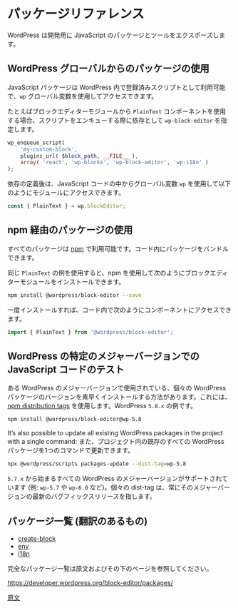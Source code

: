<!--
# Package Reference

WordPress exposes a list of JavaScript packages and tools for WordPress development.
-->
# パッケージリファレンス

WordPress は開発用に JavaScript のパッケージとツールをエクスポーズします。

<!--
## Using the Packages via WordPress Global

JavaScript packages are available as a registered script in WordPress and can be accessed using the `wp` global variable.

If you wanted to use the `PlainText` component from the block editor module, first you would specify `wp-block-editor` as a dependency when you enqueue your script:
-->
## WordPress グローバルからのパッケージの使用

JavaScript パッケージは WordPress 内で登録済みスクリプトとして利用可能で、`wp` グローバル変数を使用してアクセスできます。

たとえばブロックエディターモジュールから `PlainText` コンポーネントを使用する場合、スクリプトをエンキューする際に依存として `wp-block-editor` を指定します。

```php
wp_enqueue_script(
	'my-custom-block',
	plugins_url( $block_path, __FILE__ ),
	array( 'react', 'wp-blocks', 'wp-block-editor', 'wp-i18n' )
);
```

<!--
After the dependency is declared, you can access the module in your JavaScript code using the global `wp` like so:
-->
依存の定義後は、JavaScript コードの中からグローバル変数 `wp` を使用して以下のようにモジュールにアクセスできます。

```js
const { PlainText } = wp.blockEditor;
```

<!--
## Using the Packages via npm

All the packages are also available on [npm](https://www.npmjs.com/org/wordpress) if you want to bundle them in your code.

Using the same `PlainText` example, you would install the block editor module with npm:

-->
## npm 経由のパッケージの使用

すべてのパッケージは [npm](https://www.npmjs.com/org/wordpress) で利用可能です。コード内にパッケージをバンドルできます。

同じ `PlainText` の例を使用すると、npm を使用して次のようにブロックエディターモジュールをインストールできます。

```bash
npm install @wordpress/block-editor --save
```

<!--
Once installed, you can access the component in your code using:
-->
一度インストールすれば、コード内で次のようにコンポーネントにアクセスできます。

```js
import { PlainText } from '@wordpress/block-editor';
```
<!-- 
## Testing JavaScript code from a specific major WordPress version
 -->
## WordPress の特定のメジャーバージョンでの JavaScript コードのテスト

<!-- 
There is a way to quickly install a version of the individual WordPress package used with a given WordPress major version using [npm distribution tags](https://docs.npmjs.com/cli/v8/commands/npm-dist-tag) (example for WordPress `5.8.x`):
 -->
ある WordPress のメジャーバージョンで使用されている、個々の WordPress パッケージのバージョンを素早くインストールする方法があります。これには、[npm distribution tags](https://docs.npmjs.com/cli/v8/commands/npm-dist-tag) を使用します。WordPress `5.8.x` の例です。

```bash
npm install @wordpress/block-editor@wp-5.8
```
<!-- 
It’s also possible to update all existing WordPress packages in the project with a single command:
 -->
It’s also possible to update all existing WordPress packages in the project with a single command:
また、プロジェクト内の既存のすべての WordPress パッケージを1つのコマンドで更新できます。

```bash
npx @wordpress/scripts packages-update --dist-tag=wp-5.8
```
<!-- 
All major WordPress versions starting from `5.7.x` are supported (e.g., `wp-5.7` or `wp-6.0`). Each individual dist-tag always points to the latest bug fix release for that major version line.
 -->
`5.7.x` から始まるすべての WordPress のメジャーバージョンがサポートされています (例: `wp-5.7` や `wp-6.0` など)。個々の dist-tag は、常にそのメジャーバージョンの最新のバグフィックスリリースを指します。

## パッケージ一覧 (翻訳のあるもの)

- [create-block](https://ja.wordpress.org/team/handbook/block-editor/reference-guides/packages/packages-create-block/)
- [env](https://ja.wordpress.org/team/handbook/block-editor/reference-guides/packages/packages-env/)
- [i18n](https://ja.wordpress.org/team/handbook/block-editor/reference-guides/packages/packages-i18n/)

完全なパッケージ一覧は原文およびその下のページを参照してください。

https://developer.wordpress.org/block-editor/packages/

[原文](https://github.com/WordPress/gutenberg/blob/trunk/docs/reference-guides/packages.md)
